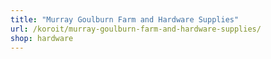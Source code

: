 ```yaml
---
title: "Murray Goulburn Farm and Hardware Supplies"
url: /koroit/murray-goulburn-farm-and-hardware-supplies/
shop: hardware
---
```

